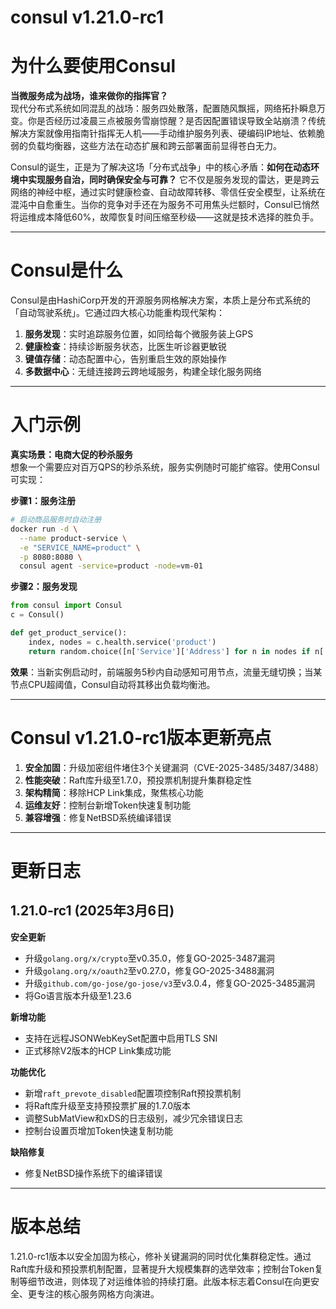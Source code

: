 # consul v1.21.0-rc1
# 为什么要使用Consul  
**当微服务成为战场，谁来做你的指挥官？**  
现代分布式系统如同混乱的战场：服务四处散落，配置随风飘摇，网络拓扑瞬息万变。你是否经历过凌晨三点被服务雪崩惊醒？是否因配置错误导致全站崩溃？传统解决方案就像用指南针指挥无人机——手动维护服务列表、硬编码IP地址、依赖脆弱的负载均衡器，这些方法在动态扩展和跨云部署面前显得苍白无力。  

Consul的诞生，正是为了解决这场「分布式战争」中的核心矛盾：**如何在动态环境中实现服务自治，同时确保安全与可靠？** 它不仅是服务发现的雷达，更是跨云网络的神经中枢，通过实时健康检查、自动故障转移、零信任安全模型，让系统在混沌中自愈重生。当你的竞争对手还在为服务不可用焦头烂额时，Consul已悄然将运维成本降低60%，故障恢复时间压缩至秒级——这就是技术选择的胜负手。

---

# Consul是什么  
Consul是由HashiCorp开发的开源服务网格解决方案，本质上是分布式系统的「自动驾驶系统」。它通过四大核心功能重构现代架构：  
1. **服务发现**：实时追踪服务位置，如同给每个微服务装上GPS  
2. **健康检查**：持续诊断服务状态，比医生听诊器更敏锐  
3. **键值存储**：动态配置中心，告别重启生效的原始操作  
4. **多数据中心**：无缝连接跨云跨地域服务，构建全球化服务网络  

---

# 入门示例  
**真实场景：电商大促的秒杀服务**  
想象一个需要应对百万QPS的秒杀系统，服务实例随时可能扩缩容。使用Consul可实现：  

**步骤1：服务注册**  
```bash
# 启动商品服务时自动注册
docker run -d \
  --name product-service \
  -e "SERVICE_NAME=product" \
  -p 8080:8080 \
  consul agent -service=product -node=vm-01
```

**步骤2：服务发现**  
```python
from consul import Consul
c = Consul()

def get_product_service():
    index, nodes = c.health.service('product')
    return random.choice([n['Service']['Address'] for n in nodes if n['Checks'][0]['Status'] == 'passing'])
```

**效果**：当新实例启动时，前端服务5秒内自动感知可用节点，流量无缝切换；当某节点CPU超阈值，Consul自动将其移出负载均衡池。

---

# Consul v1.21.0-rc1版本更新亮点  
1. **安全加固**：升级加密组件堵住3个关键漏洞（CVE-2025-3485/3487/3488）  
2. **性能突破**：Raft库升级至1.7.0，预投票机制提升集群稳定性  
3. **架构精简**：移除HCP Link集成，聚焦核心功能  
4. **运维友好**：控制台新增Token快速复制功能  
5. **兼容增强**：修复NetBSD系统编译错误  

---

# 更新日志  

## 1.21.0-rc1 (2025年3月6日)  

**安全更新**  
- 升级`golang.org/x/crypto`至v0.35.0，修复GO-2025-3487漏洞  
- 升级`golang.org/x/oauth2`至v0.27.0，修复GO-2025-3488漏洞  
- 升级`github.com/go-jose/go-jose/v3`至v3.0.4，修复GO-2025-3485漏洞  
- 将Go语言版本升级至1.23.6  

**新增功能**  
- 支持在远程JSONWebKeySet配置中启用TLS SNI  
- 正式移除V2版本的HCP Link集成功能  

**功能优化**  
- 新增`raft_prevote_disabled`配置项控制Raft预投票机制  
- 将Raft库升级至支持预投票扩展的1.7.0版本  
- 调整SubMatView和xDS的日志级别，减少冗余错误日志  
- 控制台设置页增加Token快速复制功能  

**缺陷修复**  
- 修复NetBSD操作系统下的编译错误  

---

# 版本总结  
1.21.0-rc1版本以安全加固为核心，修补关键漏洞的同时优化集群稳定性。通过Raft库升级和预投票机制配置，显著提升大规模集群的选举效率；控制台Token复制等细节改进，则体现了对运维体验的持续打磨。此版本标志着Consul在向更安全、更专注的核心服务网格方向演进。
